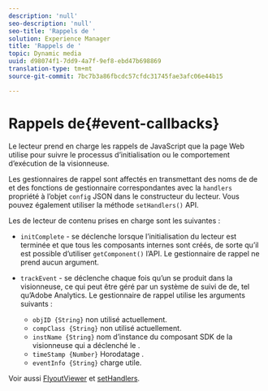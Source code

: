 ```yaml
---
description: 'null'
seo-description: 'null'
seo-title: 'Rappels de '
solution: Experience Manager
title: 'Rappels de '
topic: Dynamic media
uuid: d98074f1-7dd9-4a7f-9ef8-ebd47b698869
translation-type: tm+mt
source-git-commit: 7bc7b3a86fbcdc57cfdc31745fae3afc06e44b15

---
```



# Rappels de{#event-callbacks}

Le lecteur prend en charge les rappels de JavaScript que la page Web utilise pour suivre le processus d’initialisation ou le comportement d’exécution de la visionneuse.

Les gestionnaires de rappel sont affectés en transmettant des noms de  de et des fonctions de gestionnaire correspondantes avec la `handlers` propriété à l’objet `config` JSON dans le constructeur du lecteur. Vous pouvez également utiliser la méthode `setHandlers()` API.

Les  de lecteur de contenu prises en charge sont les suivantes :

* `initComplete` - se déclenche lorsque l’initialisation du lecteur est terminée et que tous les composants internes sont créés, de sorte qu’il est possible d’utiliser `getComponent()` l’API. Le gestionnaire de rappel ne prend aucun argument.

* `trackEvent` - se déclenche chaque fois qu’un se produit dans la visionneuse, ce qui peut être géré par un système de suivi de  de, tel qu’Adobe Analytics. Le gestionnaire de rappel utilise les arguments suivants :

   * `objID {String}` non utilisé actuellement.
   * `compClass {String}` non utilisé actuellement.
   * `instName {String}` nom d’instance du composant SDK de la visionneuse qui a déclenché le .
   * `timeStamp {Number}` Horodatage .
   * `eventInfo {String}`  charge utile.

Voir aussi [FlyoutViewer](../../c-html5-s7-aem-asset-viewers/c-html5-flyout-viewer-20-about/c-html5-flyout-viewer-20-javascriptapiref/r-html5-flyout-viewer-20-javascriptapiref-.flyoutviewer.md#reference-b99bb25606444f46b27529ff3e960b1e) et [setHandlers](../../c-html5-s7-aem-asset-viewers/c-html5-flyout-viewer-20-about/c-html5-flyout-viewer-20-javascriptapiref/r-html5-flyout-viewer-20-javascriptapiref-sethandlers.md#reference-74e9acb1cd0047d5bd60eea5fa5c8692).
